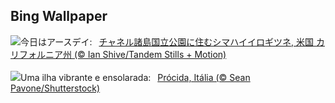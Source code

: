 ## Bing Wallpaper
![](https://www.bing.com/th?id=OHR.EarthDayFox_JA-JP5721458397_UHD.jpg&w=1000)今日はアースデイ:&nbsp;&ensp;[チャネル諸島国立公園に住むシマハイイロギツネ, 米国 カリフォルニア州 (© Ian Shive/Tandem Stills + Motion)](https://www.bing.com/th?id=OHR.EarthDayFox_JA-JP5721458397_UHD.jpg)
<br><br/>
![](https://www.bing.com/th?id=OHR.ProcidaItaly_PT-BR4815511808_UHD.jpg&w=1000)Uma ilha vibrante e ensolarada:&nbsp;&ensp;[Prócida, Itália (© Sean Pavone/Shutterstock)](https://www.bing.com/th?id=OHR.ProcidaItaly_PT-BR4815511808_UHD.jpg)
<br><br/>
